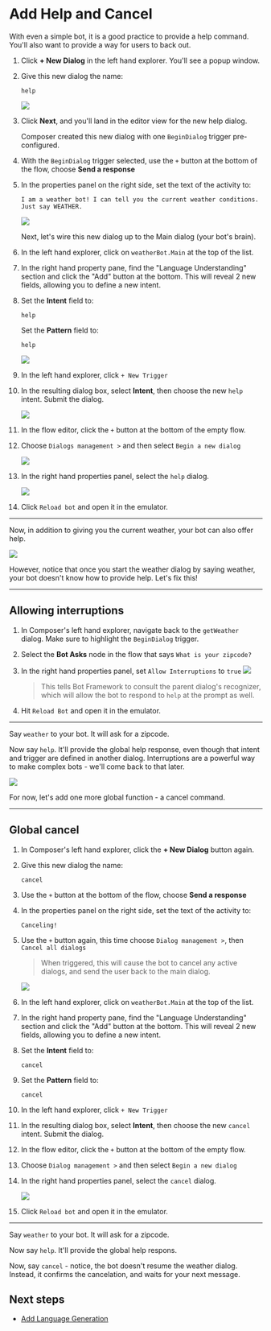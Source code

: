 # Add Help and Cancel

With even a simple bot, it is a good practice to provide a help command. You'll also want to provide a way for users to back out. 

1. Click **+ New Dialog** in the left hand explorer. You'll see a popup window.
2. Give this new dialog the name:

      `help`

   ![](../media/tutorial-weatherbot/04/help-dialog.png)

3. Click **Next**, and you'll land in the editor view for the new help dialog. 

   <a name="create-begin-dialog-trigger"></a>

   Composer created this new dialog with one `BeginDialog` trigger pre-configured. 

4. With the `BeginDialog` trigger selected, use the `+` button at the bottom of the flow, choose **Send a response**
5. In the properties panel on the right side, set the text of the activity to:

      `I am a weather bot! I can tell you the current weather conditions. Just say WEATHER.`

   ![](../media/tutorial-weatherbot/04/help.png)

   Next, let's wire this new dialog up to the Main dialog (your bot's brain).

6. In the left hand explorer, click on `weatherBot.Main` at the top of the list.
7. In the right hand property pane, find the "Language Understanding" section and click the "Add" button at the bottom. This will reveal 2 new fields, allowing you to define a new intent.
8. Set the **Intent** field to:

      `help`

      Set the **Pattern** field to: 

      `help`

      ![](../media/tutorial-weatherbot/04/help-intent.png)

9. In the left hand explorer, click `+ New Trigger`
10. In the resulting dialog box, select **Intent**, then choose the new `help` intent. Submit the dialog.

     ![](../media/tutorial-weatherbot/04/new-trigger.png) 

11. In the flow editor, click the `+` button at the bottom of the empty flow.
12. Choose `Dialogs management >` and then select `Begin a new dialog`

      ![](../media/tutorial-weatherbot/04/help-trigger-flow.png)

13. In the right hand properties panel, select the `help` dialog.

      ![](../media/tutorial-weatherbot/04/help-props.png)

14. Click `Reload bot` and open it in the emulator.

----

Now, in addition to giving you the current weather, your bot can also offer help.

![](../media/tutorial-weatherbot/04/basic-help.gif)

However, notice that once you start the weather dialog by saying weather, your bot doesn't know how to provide help. Let's fix this!


---

## Allowing interruptions

1. In Composer's left hand explorer, navigate back to the `getWeather` dialog. Make sure to highlight the `BeginDialog` trigger.
2. Select the **Bot Asks** node in the flow that says `What is your zipcode?`
3. In the right hand properties panel, set `Allow Interruptions` to `true`
   ![](../media/tutorial-weatherbot/04/interrupts.png)

   > This tells Bot Framework to consult the parent dialog's recognizer, which will allow the bot to respond to `help` at the prompt as well.

4. Hit `Reload Bot` and open it in the emulator.

---

Say `weather` to your bot.  It will ask for a zipcode.

Now say `help`. It'll provide the global help response, even though that intent and trigger are defined in another dialog. Interruptions are a powerful way to make complex bots - we'll come back to that later.

![](../media/tutorial-weatherbot/04/better-help.gif)

For now, let's add one more global function - a cancel command.

---

## Global cancel

1. In Composer's left hand explorer, click the **+ New Dialog** button again. 
2. Give this new dialog the name:

      `cancel`

3. Use the `+` button at the bottom of the flow, choose **Send a response**
4. In the properties panel on the right side, set the text of the activity to:

      `Canceling!`

5. Use the `+` button again, this time choose `Dialog management >`, then `Cancel all dialogs`

      > When triggered, this will cause the bot to cancel any active dialogs, and send the user back to the main dialog.

      ![](../media/tutorial-weatherbot/04/cancel-flow.png) 

6. In the left hand explorer, click on `weatherBot.Main` at the top of the list.
7. In the right hand property pane, find the "Language Understanding" section and click the "Add" button at the bottom. This will reveal 2 new fields, allowing you to define a new intent.
8. Set the **Intent** field to:

      `cancel`

9. Set the **Pattern** field to:

      `cancel`

10. In the left hand explorer, click `+ New Trigger`
11. In the resulting dialog box, select **Intent**, then choose the new `cancel` intent. Submit the dialog.
12. In the flow editor, click the `+` button at the bottom of the empty flow.
13. Choose `Dialog management >` and then select `Begin a new dialog`
14. In the right hand properties panel, select the `cancel` dialog.

      ![](../media/tutorial-weatherbot/04/cancel-trigger.png) 

15. Click `Reload bot` and open it in the emulator.

---

Say `weather` to your bot.  It will ask for a zipcode.

Now say `help`. It'll provide the global help respons.

Now, say `cancel` - notice, the bot doesn't resume the weather dialog. Instead, it confirms the cancelation, and waits for your next message.


## Next steps
- [Add Language Generation](./bot-tutorial-lg.md)
